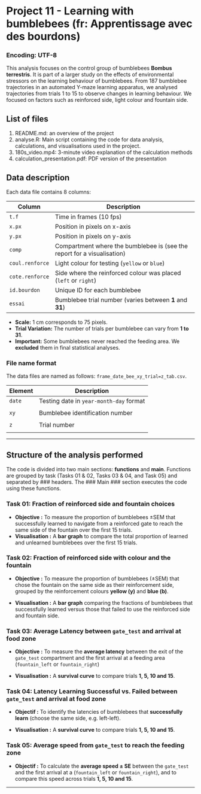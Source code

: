 # Project 11 - Learning with bumblebees (fr: Apprentissage avec des bourdons)

### Encoding: UTF-8

This analysis focuses on the control group of bumblebees **Bombus terrestris**. It is part of a larger study on the effects of environmental stressors on the learning behaviour of bumblebees. From 187 bumblebee trajectories in an automated Y-maze learning apparatus, we analysed trajectories from trials 1 to 15 to observe changes in learning behaviour. We focused on factors such as reinforced side, light colour and fountain side.

## List of files
1. README.md: an overview of the project
2. analyse.R: Main script containing the code for data analysis, calculations, and visualisations used in the project.
3. 180s_video.mp4: 3-minute video explanation of the calculation methods
4. calculation_presentation.pdf: PDF version of the presentation

## Data description

Each data file contains 8 columns:

| Column           | Description                                                               |
|-------------------|---------------------------------------------------------------------------|
| `t.f`             | Time in frames (10 fps)                                  |
| `x.px`            | Position in pixels on x-axis                        |
| `y.px`            | Position in pixels on y-axis                                            |
| `comp`            | Compartment where the bumblebee is (see the report for a visualisation)    |
| `coul.renforce`   | Light colour for testing (`yellow` or `blue`)                       |
| `cote.renforce`   | Side where the reinforced colour was placed (`left` or `right`)             |
| `id.bourdon`      | Unique ID for each bumblebee                                   |
| `essai`           | Bumblebee trial number (varies between **1** and **31**)       |

- **Scale:** 1 cm corresponds to 75 pixels.
- **Trial Variation:** The number of trials per bumblebee can vary from **1 to 31**.
- **Important:** Some bumblebees never reached the feeding area. We **excluded** them in final statistical analyses.

### File name format

The data files are named as follows: `frame_date_bee_xy_trial=z_tab.csv`.

| Element       | Description                                          |
|---------------|------------------------------------------------------|
| `date`        | Testing date in `year-month-day` format
             |
| `xy`          | Bumblebee identification number
                   |
| `z`           | Trial number
                                    |

---

## Structure of the analysis performed

The code is divided into two main sections: **functions** and  **main**. Functions are grouped by task (Tasks 01 & 02, Tasks 03 & 04, and Task 05) and separated by ### headers. The ### Main ### section executes the code using these functions.

### Task 01: Fraction of reinforced side and fountain choices
- **Objective :** To measure the proportion of bumblebees ±SEM that successfully learned to navigate from a reinforced gate to reach the same side of the fountain over the first 15 trials.
- **Visualisation :** A **bar graph** to compare the total proportion of learned and unlearned bumblebees over the first 15 trials.

### Task 02: Fraction of reinforced side with colour and the fountain

- **Objective :** To measure the proportion of bumblebees (±SEM) that chose the fountain on the same side as their reinforcement side, grouped by the reinforcement colours **yellow (y)** and **blue (b)**.

- **Visualisation :** A **bar graph** comparing the fractions of bumblebees that successfully learned versus those that failed to use the reinforced side and fountain side.

### Task 03: Average Latency between `gate_test` and arrival at food zone

- **Objective :** To measure the **average latency** between the exit of the `gate_test` compartment and the first arrival at a feeding area (`fountain_left` or `fountain_right`)

- **Visualisation :** A **survival curve** to compare trials **1, 5, 10 and 15**.

### Task 04: Latency Learning Successful vs. Failed between `gate_test` and arrival at food zone

- **Objectif :** To identify the latencies of bumblebees that **successfully learn** (choose the same side, e.g. left-left).

- **Visualisation :** A **survival curve** to compare trials **1, 5, 10 and 15**.

### Task 05: Average speed from `gate_test` to reach the feeding zone

- **Objectif :** To calculate the **average speed ± SE** between the `gate_test` and the first arrival at a (`fountain_left` or `fountain_right`), and to compare this speed across trials **1, 5, 10 and 15**.
---

